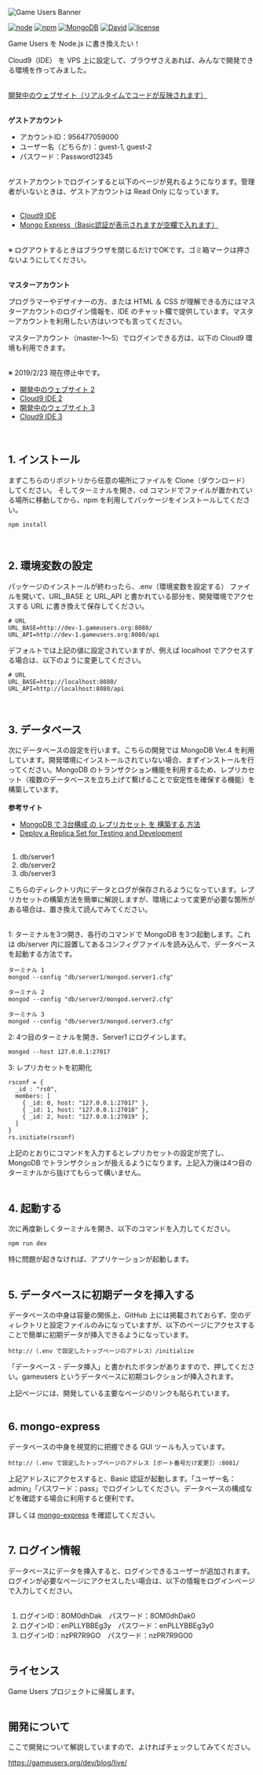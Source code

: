 <!-- # [Game Users](https://gameusers.org/) -->
![Game Users Banner](https://gameusers.org/assets/img/social/ogp_image.jpg)


[![node](https://img.shields.io/badge/node-v12.16.0-lightgrey.svg)](https://nodejs.org/ja/)
[![npm](https://img.shields.io/badge/npm-v6.13.4-blue.svg)](https://www.npmjs.com/)
[![MongoDB](https://img.shields.io/badge/MongoDB-v4.2.3-green.svg)](https://www.mongodb.com/)
[![David](https://img.shields.io/david/expressjs/express.svg)]()
[![license](https://img.shields.io/badge/license-Game%20Users%20Project-blue.svg)](https://github.com/gameusers/web/blob/master/LICENSE.txt)

Game Users を Node.js に書き換えたい！

Cloud9（IDE） を VPS 上に設定して、ブラウザさえあれば、みんなで開発できる環境を作ってみました。
<br><br>

[開発中のウェブサイト（リアルタイムでコードが反映されます）](http://dev-1.gameusers.org:8080/)
<br><br>

**ゲストアカウント**

- アカウントID：956477059000
- ユーザー名（どちらか）：guest-1, guest-2
- パスワード：Password12345
<br><br>

ゲストアカウントでログインすると以下のページが見れるようになります。管理者がいないときは、ゲストアカウントは Read Only になっています。
<br><br>

- [Cloud9 IDE](https://us-west-2.console.aws.amazon.com/cloud9/ide/7e3fb917694e4ae5b1570f0b0e887090)
- [Mongo Express（Basic認証が表示されますが空欄で入れます）](https://7e3fb917694e4ae5b1570f0b0e887090.vfs.cloud9.us-west-2.amazonaws.com:8081/)
<br><br>

※ ログアウトするときはブラウザを閉じるだけでOKです。ゴミ箱マークは押さないようにしてください。
<br><br>


**マスターアカウント**

プログラマーやデザイナーの方、または HTML ＆ CSS が理解できる方にはマスターアカウントのログイン情報を、IDE のチャット欄で提供しています。マスターアカウントを利用したい方はいつでも言ってください。

マスターアカウント（master-1～5）でログインできる方は、以下の Cloud9 環境も利用できます。
<br><br>

※ 2019/2/23 現在停止中です。
- [開発中のウェブサイト 2](http://dev-1.gameusers.org:8082/)
- [Cloud9 IDE 2](https://us-west-2.console.aws.amazon.com/cloud9/ide/df44294c8853471b8ddd609c09af06f3)
- [開発中のウェブサイト 3](http://dev-1.gameusers.org:8083/)
- [Cloud9 IDE 3](https://us-west-2.console.aws.amazon.com/cloud9/ide/7338aa92de58493393812a0a42b03518)
<br /><br /><br />


## 1. インストール
まずこちらのリポジトリから任意の場所にファイルを Clone（ダウンロード） してください。
そしてターミナルを開き、cd コマンドでファイルが置かれている場所に移動してから、npm を利用してパッケージをインストールしてください。


    npm install
<br />


## 2. 環境変数の設定
パッケージのインストールが終わったら、.env（環境変数を設定する） ファイルを開いて、URL_BASE と URL_API と書かれている部分を、開発環境でアクセスする URL に書き換えて保存してください。


    # URL
    URL_BASE=http://dev-1.gameusers.org:8080/
    URL_API=http://dev-1.gameusers.org:8080/api

デフォルトでは上記の値に設定されていますが、例えば localhost でアクセスする場合は、以下のように変更してください。


    # URL
    URL_BASE=http://localhost:8080/
    URL_API=http://localhost:8080/api
<br />


## 3. データベース
次にデータベースの設定を行います。こちらの開発では MongoDB Ver.4  を利用しています。開発環境にインストールされていない場合、まずインストールを行ってください。MongoDB のトランザクション機能を利用するため、レプリカセット（複数のデータベースを立ち上げて繋げることで安定性を確保する機能）を構築しています。<br /><br />
**参考サイト**<br />
- [MongoDB で 3台構成 の レプリカセット を 構築する 方法](https://garafu.blogspot.com/2018/02/mongodb-3instance-replicaset.html)
- [Deploy a Replica Set for Testing and Development](https://docs.mongodb.com/manual/tutorial/deploy-replica-set-for-testing/)<br /><br />

1. db/server1
2. db/server2
3. db/server3

こちらのディレクトリ内にデータとログが保存されるようになっています。レプリカセットの構築方法を簡単に解説しますが、環境によって変更が必要な箇所がある場合は、置き換えて読んでみてください。<br /><br />

1: ターミナルを3つ開き、各行のコマンドで MongoDB を3つ起動します。これは db/server 内に設置してあるコンフィグファイルを読み込んで、データベースを起動する方法です。


    ターミナル 1
    mongod --config "db/server1/mongod.server1.cfg"
    
    ターミナル 2
    mongod --config "db/server2/mongod.server2.cfg"
    
    ターミナル 3
    mongod --config "db/server3/mongod.server3.cfg"


2: 4つ目のターミナルを開き、Server1 にログインします。


    mongod --host 127.0.0.1:27017


3: レプリカセットを初期化


    rsconf = {
      _id : "rs0",
      members: [
        { _id: 0, host: "127.0.0.1:27017" },
        { _id: 1, host: "127.0.0.1:27018" },
        { _id: 2, host: "127.0.0.1:27019" },
      ]
    }
    rs.initiate(rsconf)


上記のとおりにコマンドを入力するとレプリカセットの設定が完了し、MongoDB でトランザクションが扱えるようになります。上記入力後は4つ目のターミナルから抜けてもらって構いません。
<br /><br />


## 4. 起動する
次に再度新しくターミナルを開き、以下のコマンドを入力してください。


    npm run dev
    

特に問題が起きなければ、アプリケーションが起動します。
<br /><br />


## 5. データベースに初期データを挿入する
データベースの中身は容量の関係上、GitHub 上には掲載されておらず、空のディレクトリと設定ファイルのみになっていますが、以下のページにアクセスすることで簡単に初期データが挿入できるようになっています。<br />


    http://（.env で設定したトップページのアドレス）/initialize
    

「データベース - データ挿入」と書かれたボタンがありますので、押してください。gameusers というデータベースに初期コレクションが挿入されます。<br />

上記ページには、開発している主要なページのリンクも貼られています。
<br /><br />


## 6. mongo-express
データベースの中身を視覚的に把握できる GUI ツールも入っています。<br />


    http://（.env で設定したトップページのアドレス [ポート番号だけ変更]）:8081/
    

上記アドレスにアクセスすると、Basic 認証が起動します。「ユーザー名：admin」「パスワード：pass」でログインしてください。データベースの構成などを確認する場合に利用すると便利です。<br />

詳しくは [mongo-express](https://github.com/mongo-express/mongo-express) を確認してください。
<br /><br />


## 7. ログイン情報
データベースにデータを挿入すると、ログインできるユーザーが追加されます。ログインが必要なページにアクセスしたい場合は、以下の情報をログインページで入力してください。<br /><br />

1. ログインID：8OM0dhDak　パスワード：8OM0dhDak0
2. ログインID：enPLLYBBEg3y　パスワード：enPLLYBBEg3y0
3. ログインID：nzPR7R9GO　パスワード：nzPR7R9GO0
<br /><br />


## ライセンス

Game Users プロジェクトに帰属します。
<br /><br />


## 開発について

ここで開発について解説していますので、よければチェックしてみてください。

https://gameusers.org/dev/blog/live/
